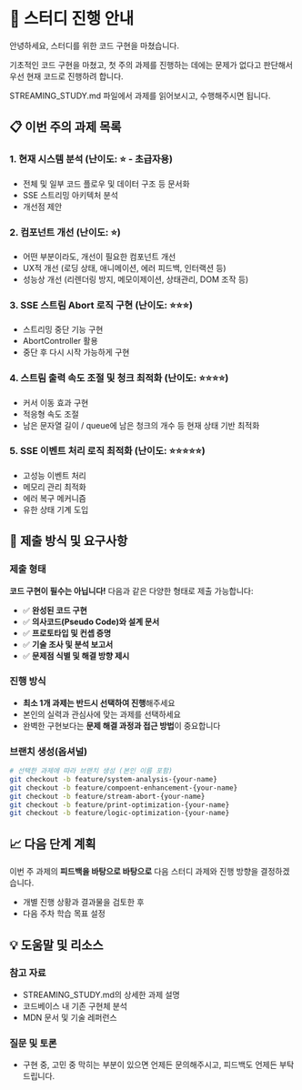 # 📢 스터디 진행 안내

안녕하세요, 스터디를 위한 코드 구현을 마쳤습니다.

기초적인 코드 구현을 마쳤고, 첫 주의 과제를 진행하는 데에는 문제가 없다고 판단해서 우선 현재 코드로 진행하려 합니다.

STREAMING_STUDY.md 파일에서 과제를 읽어보시고, 수행해주시면 됩니다.

## 📋 이번 주의 과제 목록

### 1. 현재 시스템 분석 (난이도: ⭐ - 초급자용)

- 전체 및 일부 코드 플로우 및 데이터 구조 등 문서화
- SSE 스트리밍 아키텍처 분석
- 개선점 제안

### 2. 컴포넌트 개선 (난이도: ⭐)

- 어떤 부분이라도, 개선이 필요한 컴포넌트 개선
- UX적 개선 (로딩 상태, 애니메이션, 에러 피드백, 인터랙션 등)
- 성능상 개선 (리렌더링 방지, 메모이제이션, 상태관리, DOM 조작 등)

### 3. SSE 스트림 Abort 로직 구현 (난이도: ⭐⭐⭐)

- 스트리밍 중단 기능 구현
- AbortController 활용
- 중단 후 다시 시작 가능하게 구현

### 4. 스트림 출력 속도 조절 및 청크 최적화 (난이도: ⭐⭐⭐⭐)

- 커서 이동 효과 구현
- 적응형 속도 조절
- 남은 문자열 길이 / queue에 남은 청크의 개수 등 현재 상태 기반 최적화

### 5. SSE 이벤트 처리 로직 최적화 (난이도: ⭐⭐⭐⭐⭐)

- 고성능 이벤트 처리
- 메모리 관리 최적화
- 에러 복구 메커니즘
- 유한 상태 기계 도입

## 🎯 제출 방식 및 요구사항

### 제출 형태

**코드 구현이 필수는 아닙니다!** 다음과 같은 다양한 형태로 제출 가능합니다:

- ✅ **완성된 코드 구현**
- ✅ **의사코드(Pseudo Code)와 설계 문서**
- ✅ **프로토타입 및 컨셉 증명**
- ✅ **기술 조사 및 분석 보고서**
- ✅ **문제점 식별 및 해결 방향 제시**

### 진행 방식

- **최소 1개 과제는 반드시 선택하여 진행**해주세요
- 본인의 실력과 관심사에 맞는 과제를 선택하세요
- 완벽한 구현보다는 **문제 해결 과정과 접근 방법**이 중요합니다

### 브랜치 생성(옵셔널)

```bash
# 선택한 과제에 따라 브랜치 생성 (본인 이름 포함)
git checkout -b feature/system-analysis-{your-name}
git checkout -b feature/compoent-enhancement-{your-name}
git checkout -b feature/stream-abort-{your-name}
git checkout -b feature/print-optimization-{your-name}
git checkout -b feature/logic-optimization-{your-name}
```

## 📈 다음 단계 계획

이번 주 과제의 **피드백을 바탕으로 바탕으로** 다음 스터디 과제와 진행 방향을 결정하겠습니다.

- 개별 진행 상황과 결과물을 검토한 후
- 다음 주차 학습 목표 설정

## 💡 도움말 및 리소스

### 참고 자료

- STREAMING_STUDY.md의 상세한 과제 설명
- 코드베이스 내 기존 구현체 분석
- MDN 문서 및 기술 레퍼런스

### 질문 및 토론

- 구현 중, 고민 중 막히는 부분이 있으면 언제든 문의해주시고, 피드백도 언제든 부탁드립니다.
